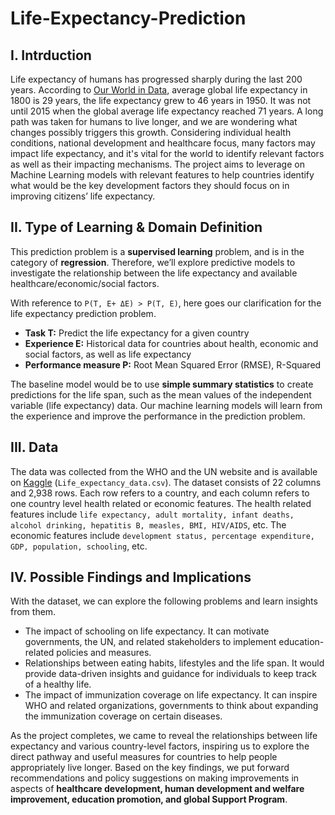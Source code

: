 # Life-Expectancy-Prediction

## I. Intrduction

Life expectancy of humans has progressed sharply during the last 200 years. According to [Our World in Data](https://ourworldindata.org/life-expectancy), average global life expectancy in 1800 is 29 years, the life expectancy grew to 46 years in 1950. It was not until 2015 when the global average life expectancy reached 71 years. A long path was taken for humans to live longer, and we are wondering what changes possibly triggers this growth. Considering individual health conditions, national development and healthcare focus, many factors may impact life expectancy, and it's vital for the world to identify relevant factors as well as their impacting mechanisms. The project aims to leverage on Machine Learning models with relevant features to help countries identify what would be the key development factors they should focus on in improving citizens’ life expectancy.

## II. Type of Learning & Domain Definition

This prediction problem is a **supervised learning** problem, and is in the category of **regression**. Therefore, we’ll explore predictive models to investigate the relationship between the life expectancy and available healthcare/economic/social factors.

With reference to `P(T, E+ ΔE) > P(T, E)`, here goes our clarification for the life expectancy prediction problem. 
- **Task T:** Predict the life expectancy for a given country
- **Experience E:** Historical data for countries about health, economic and social factors, as well as life expectancy
- **Performance measure P:** Root Mean Squared Error (RMSE), R-Squared

The baseline model would be to use **simple summary statistics** to create predictions for the life span, such as the mean values of the independent variable (life expectancy) data. Our machine learning models will learn from the experience and improve the performance in the prediction problem.

## III. Data
The data was collected from the WHO and the UN website and is available on [Kaggle](https://www.kaggle.com/kumarajarshi/life-expectancy-who) (`Life_expectancy_data.csv`). The dataset consists of 22 columns and 2,938 rows. Each row refers to a country, and each column refers to one country level health related or economic features. The health related features include `life expectancy, adult mortality, infant deaths, alcohol drinking, hepatitis B, measles, BMI, HIV/AIDS`, etc. The economic features include `development status, percentage expenditure, GDP, population, schooling`, etc.

## IV. Possible Findings and Implications
With the dataset, we can explore the following problems and learn insights from them.

- The impact of schooling on life expectancy. It can motivate governments, the UN, and related stakeholders to implement education-related policies and measures.
- Relationships between eating habits, lifestyles and the life span. It would provide data-driven insights and guidance for individuals to keep track of a healthy life.
- The impact of immunization coverage on life expectancy. It can inspire WHO and related organizations, governments to think about expanding the immunization coverage on certain diseases.

As the project completes, we came to reveal the relationships between life expectancy and various country-level factors, inspiring us to explore the direct pathway and useful measures for countries to help people appropriately live longer. Based on the key findings, we put forward recommendations and policy suggestions on making improvements in aspects of **healthcare development, human development and welfare improvement, education promotion, and global Support Program**.
